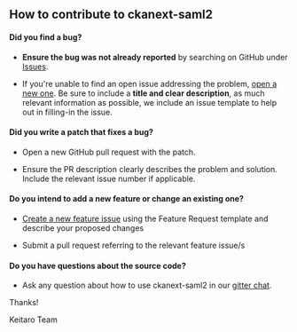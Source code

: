 ## How to contribute to ckanext-saml2

#### **Did you find a bug?**

* **Ensure the bug was not already reported** by searching on GitHub under [Issues](https://github.com/keitaroinc/ckanext-saml2/issues).

* If you're unable to find an open issue addressing the problem, [open a new one](https://github.com/keitaroinc/ckanext-saml2/issues/new). Be sure to include a **title and clear description**, as much relevant information as possible, we include an issue template to help out in filling-in the issue.

#### **Did you write a patch that fixes a bug?**

* Open a new GitHub pull request with the patch.

* Ensure the PR description clearly describes the problem and solution. Include the relevant issue number if applicable.

#### **Do you intend to add a new feature or change an existing one?**

* [Create a new feature issue](https://github.com/keitaroinc/ckanext-saml2/issues/new) using the Feature Request template and describe your proposed changes

* Submit a pull request referring to the relevant feature issue/s

#### **Do you have questions about the source code?**

* Ask any question about how to use ckanext-saml2 in our [gitter chat](https://gitter.im/keitaroinc/ckan).

Thanks!

Keitaro Team
